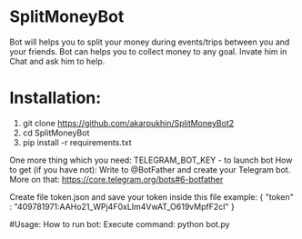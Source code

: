 # SplitMoneyBot
Bot will helps you to split your money during events/trips between you and your friends.
Bot can helps you to collect money to any goal.
Invate him in Chat and ask him to help.

# Installation:
1. git clone https://github.com/akarpukhin/SplitMoneyBot2
2. cd SplitMoneyBot
3. pip install -r requirements.txt

One more thing which you need:
TELEGRAM_BOT_KEY - to launch bot
How to get (if you have not):
    Write to @BotFather and create your Telegram bot.
    More on that: https://core.telegram.org/bots#6-botfather

Create file token.json and save your token inside this file 
example: 
{
"token" : "409781971:AAHo21_WPj4F0xLIm4VwAT_O619vMpfF2cI"
}


#Usage:
How to run bot:
    Execute command:
        python bot.py
